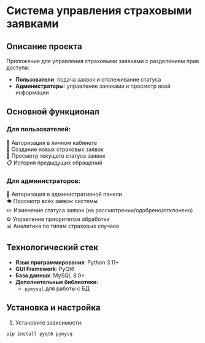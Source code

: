 # Система управления страховыми заявками

## Описание проекта
Приложение для управления страховыми заявками с разделением прав доступа:
- **Пользователи**: подача заявок и отслеживание статуса
- **Администраторы**: управление заявками и просмотр всей информации

## Основной функционал

### Для пользователей:
🔐 Авторизация в личном кабинете  
📝 Создание новых страховых заявок  
🔄 Просмотр текущего статуса заявок  
📋 История предыдущих обращений  

### Для администраторов:
🔐 Авторизация в административной панели  
👁️ Просмотр всех заявок системы  
✏️ Изменение статуса заявок (на рассмотрении/одобрено/отклонено)  
⚙️ Управление приоритетом обработки  
📊 Аналитика по типам страховых случаев  

## Технологический стек
- **Язык программирования**: Python 3.11+
- **GUI Framework**: PyQt6
- **База данных**: MySQL 8.0+
- **Дополнительные библиотеки**: 
  - `pymysql` для работы с БД


## Установка и настройка

1. Установите зависимости:
```bash
pip install pyqt6 pymysq
```

